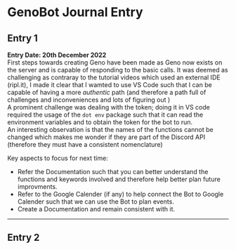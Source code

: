 # GenoBot Journal Entry  
 
## Entry 1  
**Entry Date: 20th December 2022**  
First steps towards creating Geno have been made as Geno now exists on the server and is capable of responding to the basic calls. It was deemed as challenging as contraray to the tutorial videos which used an external IDE (ripl.it), I made it clear that I wamted to use VS Code such that I can be capable of having a more *authentic* path (and therefore a path full of challenges and inconveniences and lots of figuring out )  
A prominent challenge was dealing with the token; doing it in VS code required the usage of the ` dot env ` package such that it can read the environment variables and to obtain the token for the bot to run.  
An interesting observation is that the names of the functions cannot be changed which makes me wonder if they are part of the Discord API (therefore they must have a consistent nomenclature)  
  
Key aspects to focus for next time:<ul>  
<li>Refer the Documentation such that you can better understand the functions and keywords involved and therefore help better plan future improvments. </li>
<li>Refer to the Google Calender (if any) to help connect the Bot to Google Calender such that we can use the Bot to plan events.</li>  
<li>Create a Documentation and remain consistent with it. </li></ul>    

***

## Entry 2  
